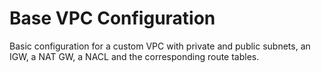 # Base VPC Configuration

Basic configuration for a custom VPC with private and public subnets, an IGW, a NAT GW, a NACL and the corresponding route tables.
